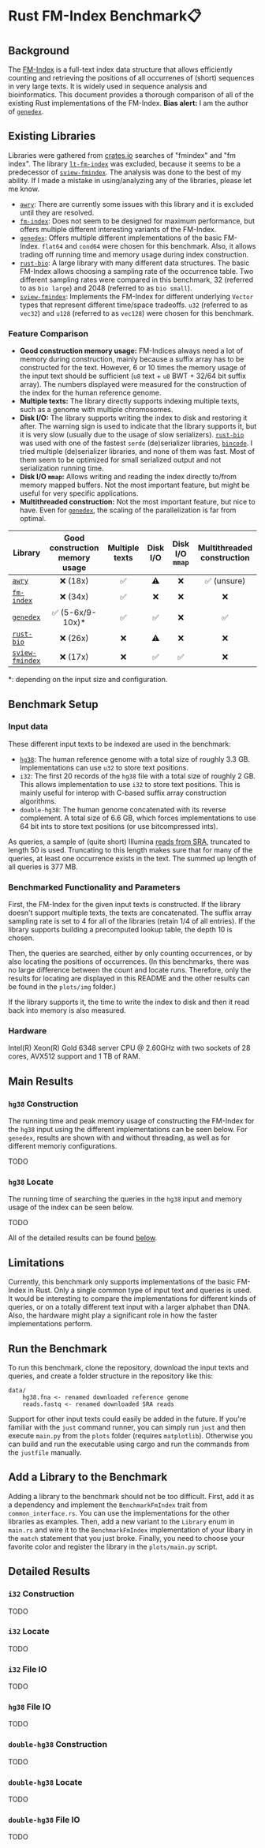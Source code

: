 # Rust FM-Index Benchmark📋

## Background

The [FM-Index] is a full-text index data structure that allows efficiently counting and retrieving the positions of all occurrenes of (short) sequences in very large texts. It is widely used in sequence analysis and bioinformatics. This document provides a thorough comparison of all of the existing Rust implementations of the FM-Index. **Bias alert:** I am the author of [`genedex`].

## Existing Libraries

Libraries were gathered from [crates.io](crates.io) searches of "fmindex" and "fm index". The library [`lt-fm-index`] was excluded, because it seems to be a predecessor of [`sview-fmindex`]. The analysis was done to the best of my ability. If I made a mistake in using/analyzing any of the libraries, please let me know. 

* [`awry`]\: There are currently some issues with this library and it is excluded until they are resolved.
* [`fm-index`]\: Does not seem to be designed for maximum performance, but offers multiple different interesting variants of the FM-Index.
* [`genedex`]\: Offers multiple different implementations of the basic FM-Index. `flat64` and `cond64` were chosen for this benchmark. Also, it allows trading off running time and memory usage during index construction.
* [`rust-bio`]\: A large library with many different data structures. The basic FM-Index allows choosing a sampling rate of the occurrence table. Two different sampling rates were compared in this benchmark, 32 (referred to as `bio large`) and 2048 (referred to as `bio small`).
* [`sview-fmindex`]\: Implements the FM-Index for different underlying `Vector` types that represent different time/space tradeoffs. `u32` (referred to as `vec32`) and `u128` (referred to as `vec128`) were chosen for this benchmark.

### Feature Comparison

- **Good construction memory usage:** FM-Indices always need a lot of memory during construction, mainly because a suffix array has to be constructed for the text. However, 6 or 10 times the memory usage of the input text should be sufficient (`u8` text +  `u8` BWT + 32/64 bit suffix array). The numbers displayed were measured for the construction of the index for the human reference genome.
- **Multiple texts:** The library directly supports indexing multiple texts, such as a genome with multiple chromosomes.
- **Disk I/O:** The library supports writing the index to disk and restoring it after. The warning sign is used to indicate that the library supports it, but it is very slow (usually due to the usage of slow serializers). [`rust-bio`] was used with one of the fastest `serde` (de)serializer libraries, [`bincode`]. I tried multiple (de)serializer libraries, and none of them was fast. Most of them seem to be optimized for small serialized output and not serialization running time.
- **Disk I/O `mmap`:** Allows writing and reading the index directly to/from memory mapped buffers. Not the most important feature, but might be useful for very specific applications.
- **Multithreaded construction:** Not the most important feature, but nice to have. Even for [`genedex`], the scaling of the parallelization is far from optimal.

| **Library** | **Good construction memory usage** | **Multiple texts** |  **Disk I/O** | **Disk I/O `mmap`** |**Multithreaded construction** | 
| ----------- | :-------------: | :-------------: | :-------------: | :-------------: |  :-------------: |
| [`awry`]          | ❌ (18x) | ✅ | ⚠️ | ❌ | ✅ (unsure) |
| [`fm-index`]      | ❌ (34x) | ✅ | ❌ | ❌ | ❌ |
| [`genedex`]       | ✅ (5-6x/9-10x)* | ✅ | ✅ | ❌ | ✅ |
| [`rust-bio`]      | ❌ (26x) | ❌  | ⚠️ | ❌ | ❌ |
| [`sview-fmindex`] | ❌ (17x) | ❌ | ✅ | ✅ | ❌ |

*: depending on the input size and configuration.

## Benchmark Setup

### Input data

These different input texts to be indexed are used in the benchmark:

* [`hg38`]: The human reference genome with a total size of roughly 3.3 GB. Implementations can use `u32` to store text positions.
* `i32`: The first 20 records of the `hg38` file with a total size of roughly 2 GB. This allows implementation to use `i32` to store text positions. This is mainly useful for interop with C-based suffix array construction algorithms.
* `double-hg38`: The human genome concatenated with its reverse complement. A total size of 6.6 GB, which forces implementations to use 64 bit ints to store text positions (or use bitcompressed ints).

As queries, a sample of (quite short) Illumina [reads from SRA], truncated to length 50 is used. Truncating to this length makes sure that for many of the queries, at least one occurrence exists in the text. The summed up length of all queries is 377 MB.

### Benchmarked Functionality and Parameters

First, the FM-Index for the given input texts is constructed. If the library doesn't support multiple texts, the texts are concatenated. The suffix array sampling rate is set to 4 for all of the libraries (retain 1/4 of all entries). If the library supports building a precomputed lookup table, the depth 10 is chosen. 

Then, the queries are searched, either by only counting occurrences, or by also locating the positions of occurrences. (In this benchmarks, there was no large difference between the count and locate runs. Therefore, only the results for locating are displayed in this README and the other results can be found in the `plots/img` folder.)

If the library supports it, the time to write the index to disk and then it read back into memory is also measured.

### Hardware

Intel(R) Xeon(R) Gold 6348 server CPU @ 2.60GHz with two sockets of 28 cores, AVX512 support and 1 TB of RAM.

## Main Results

### `hg38` Construction

The running time and peak memory usage of constructing the FM-Index for the `hg38` input using the different implementations can be seen below. For `genedex`, results are shown with and without threading, as well as for different memoriy configurations.

TODO

### `hg38` Locate

The running time of searching the queries in the `hg38` input and memory usage of the index can be seen below.

TODO

All of the detailed results can be found [below](#detailed-results).

## Limitations

Currently, this benchmark only supports implementations of the basic FM-Index in Rust. Only a single common type of input text and queries is used. It would be interesting to compare the implementations for different kinds of queries, or on a totally different text input with a larger alphabet than DNA. Also, the hardware might play a significant role in how the faster implementations perform.

## Run the Benchmark

To run this benchmark, clone the repository, download the input texts and queries, and create a folder structure in the repository like this:

```
data/
    hg38.fna <- renamed downloaded reference genome
    reads.fastq <- renamed downloaded SRA reads
```

Support for other input texts could easily be added in the future. If you're familiar with the `just` command runner, you can simply run `just` and then execute `main.py` from the `plots` folder (requires `matplotlib`). Otherwise you can build and run the executable using cargo and run the commands from the `justfile` manually.

## Add a Library to the Benchmark

Adding a library to the benchmark should not be too difficult. First, add it as a dependency and implement the `BenchmarkFmIndex` trait from `common_interface.rs`. You can use the implementations for the other libraries as examples. Then, add a new variant to the `Library` enum in `main.rs` and wire it to the `BenchmarkFmIndex` implementation of your libary in the `match` statement that you just broke. Finally, you need to choose your favorite color and register the library in the `plots/main.py` script.

## Detailed Results

### `i32` Construction

TODO

### `i32` Locate

TODO

### `i32` File IO

TODO

### `hg38` File IO

TODO

### `double-hg38` Construction

TODO

### `double-hg38` Locate

TODO

### `double-hg38` File IO

TODO

[`awry`]: https://github.com/UM-Applied-Algorithms-Lab/AWRY
[`bincode`]: https://sr.ht/~stygianentity/bincode/
[`fm-index`]: https://github.com/ajalab/fm-index
[`genedex`]: https://github.com/feldroop/genedex
[`rust-bio`]: https://github.com/rust-bio/rust-bio
[`lt-fm-index`]: https://github.com/baku4/lt-fm-index/
[`sview-fmindex`]: https://github.com/baku4/sview-fmindex

[FM-Index]: https://doi.org/10.1109/SFCS.2000.892127
[`hg38`]: https://www.ncbi.nlm.nih.gov/datasets/genome/GCF_000001405.38/
[reads from SRA]: https://www.ncbi.nlm.nih.gov/sra/ERX14765811
